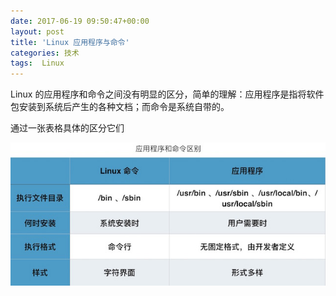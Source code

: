 ```yaml
---
date: 2017-06-19 09:50:47+00:00
layout: post
title: 'Linux 应用程序与命令'
categories: 技术
tags:  Linux
---
```

Linux 的应用程序和命令之间没有明显的区分，简单的理解：应用程序是指将软件包安装到系统后产生的各种文档；而命令是系统自带的。

通过一张表格具体的区分它们

![](../assets/linux-command-vs-application.jpeg)